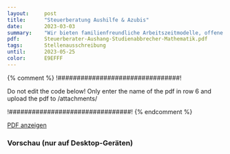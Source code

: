 ```yaml
---
layout:     post
title:      "Steuerberatung Aushilfe & Azubis"
date:       2023-03-03
summary:    "Wir bieten familienfreundliche Arbeitszeitmodelle, offene und hilfsbereite Kolleg\*innen, ein gutes Arbeitsklima, regelmäßige Fortbildungen und zukunftssichere Berufsperspektiven"
pdf:        Steuerberater-Aushang-Studienabbrecher-Mathematik.pdf
tags:       Stellenausschreibung
until:		2023-05-25
color:      E9EFFF
---
```


{% comment %}
!################################!

Do not edit the code below! Only enter the name of the pdf in row 6 and upload the pdf to /attachments/

!################################!
{% endcomment %}

<a class="btn btn-primary" href="{{ site.url }}/attachments/{{page.pdf}}">PDF anzeigen</a>

<h3>Vorschau (nur auf Desktop-Geräten)</h3>
<div class="d-none d-sm-block">
    <object data="{{ site.url }}/attachments/{{page.pdf}}" width="100%" height="1010" type='application/pdf'>
    </object>
</div>
